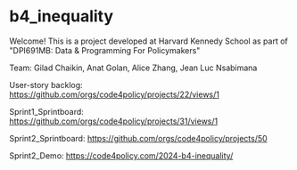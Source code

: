# b4_inequality

Welcome! This is a project developed at Harvard Kennedy School as part of "DPI691MB: Data & Programming For Policymakers"

Team: Gilad Chaikin, Anat Golan, Alice Zhang, Jean Luc Nsabimana

User-story backlog: https://github.com/orgs/code4policy/projects/22/views/1

Sprint1_Sprintboard: https://github.com/orgs/code4policy/projects/31/views/1

Sprint2_Sprintboard: https://github.com/orgs/code4policy/projects/50

Sprint2_Demo: https://code4policy.com/2024-b4-inequality/
